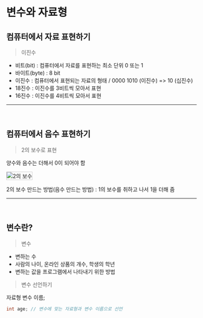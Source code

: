 <h1>변수와 자료형</h1>

<h2>컴퓨터에서 자료 표현하기</h2>

<blockquote>이진수</blockquote>

<ul>
    <li>비트(bit) : 컴퓨터에서 자료를 표현하는 최소 단위 0 또는 1</li>
    <li>바이트(byte) : 8 bit</li>
    <li>이진수 : 컴퓨터에서 표현되는 자료의 형태 / 0000 1010 (이진수) => 10 (십진수)
    </li>
    <li>18진수 : 이진수를 3비트씩 모아서 표현</li>
    <li>16진수 : 이진수를 4비트씩 모아서 표현</li>
</ul>



<hr />
<br />
<h2>컴퓨터에서 음수 표현하기</h2>

<blockquote>2의 보수로 표현</blockquote>

<p>양수와 음수는 더해서 0이 되어야 함</p>

<div>
    <img src="http://www.omnibuscode.com/board/files/attach/images/412/268/036/2a0ef92267a57d939f701c31b68f2917.png" alt="2의 보수" style="border: 1px solid #ccc;" />
</div>

<p>2의 보수 만드는 방법(음수 만드는 방법) : 1의 보수를 취하고 나서 1을 더해 줌</p>



<hr />
<br />
<h2>변수란?</h2>

<blockquote>변수</blockquote>

<ul>
    <li>변하는 수</li>
    <li>사람의 나이, 온라인 상품의 개수, 학생의 학년</li>
    <li>변하는 값을 프로그램에서 나타내기 위한 방법</li>
</ul>



<blockquote>변수 선언하기</blockquote>

<p>자료형 변수 이름;</p>

``` java
int age; // 변수에 맞는 자료형과 변수 이름으로 선언
```

